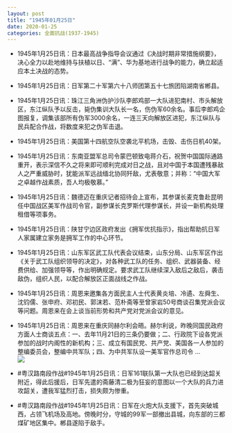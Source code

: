 ```yaml
---
layout: post
title: "1945年01月25日"
date: 2020-01-25
categories: 全面抗战(1937-1945)
---
```


<meta name="referrer" content="no-referrer" />

- 1945年1月25日讯：日本最高战争指导会议通过《决战时期非常措施纲要》，决心全力以赴地维持与扶植以日、“满”、华为基地进行战争的能力，确立起适应本土决战的态势。 

- 1945年1月25日讯：日军第二十军第六十八师团第五十七旅团陷湖南省郴县。 

- 1945年1月25日讯：珠江三角洲伪护沙队李郎鸡部一大队进犯南村、市头解放区，东江纵队予以反击，毙伪集训大队长一名，伤伪军60余名。事后李郎鸡企图报复，调集该部所有伪军3000余名，一连三天向解放区进犯，东江纵队与民兵配合作战，将数度来犯之伪军击退。 

- 1945年1月25日讯：美国第十四航空队空袭北平机场，击毁、击伤日机40架。 

- 1945年1月25日讯：东南亚盟军总司令蒙巴顿致电蒋介石，祝贺中国国际通路重开，表示深信不久之将来即可顺利完成对日之战，且对中国于本国遭残暴敌人之严重威胁时，犹能派军远战缅北协同歼敌，尤表敬意；并称：“中国大军之卓越作战素质，吾人均极敬慕。” 

- 1945年1月25日讯：魏德迈在重庆记者招待会上宣布，其参谋长麦克鲁赴昆明任中国战区美军作战司令官，副参谋长克罗斯代理参谋长，并设一新机构处理租借等项事务。 

- 1945年1月25日讯：陕甘宁边区政府发出《拥军优抗指示》，指出帮助抗日军人家属建立家务是拥军工作的中心环节。 

- 1945年1月25日讯：山东军区武工队代表会议结束，山东分局、山东军区作出《关于武工队组织领导的决定》，对各种武工队的任务、组织、武器装备、经费供给、加强领导等，作出明确规定。要求武工队继续深入敌后之敌后，袭击敌伪，组织人民，以配合解放区正面战线之作战。 

- 1945年1月25日讯：周恩来邀集各方面民主人士代表黄炎培、冷遹、左舜生、沈钧儒、张申府、邓初民、郭沫若、范朴斋等至曾家岩50号商谈召集党派会议等问题。周恩来在会上谈当前形势和共产党对党派会议的意见。 

- 1945年1月25日讯：周恩来在重庆同赫尔利会晤。赫尔利说，昨晚同国民政府方面人士商谈五点：一、去年11月21日的三条仍要做；二、行政院下设各党派参加的战时内阁性的新机构；三、成立有国民党、共产党、美国各一人参加的整编委员会，整编中共军队；四、为中共军队设一美军官作总司令 ... <br/><img src="https://wx2.sinaimg.cn/large/aca367d8ly1gb8mjudvx7j20c80cwq33.jpg" />

- #粤汉路南段作战#1945年1月25日讯：日军161联队第一大队也已经到达韶关附近，得此后援后，日军先遣的斋藤清二极为狂妄的意图以一个大队的兵力进攻韶关，遭我军猛烈打击，损失颇为惨重。 

- #粤汉路南段作战#1945年1月25日讯：日军在火炮大队支援下，首先突破城西，占领飞机场及高地。傍晚时分，守城的99军一部撤出县城，向东部的三都煤矿地区集中。郴县遂陷于敌手。 

